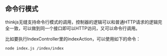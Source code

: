 ## 命令行模式

thinkjs无缝支持命令行模式的调用，控制器的逻辑可以和普通HTTP请求的逻辑完全一致，可以做到同一个接口即可以HTTP访问，又可以命令行调用。

比如要执行IndexController里的indexAction，可以使用如下的命令：

```shell
node index.js /index/index
```